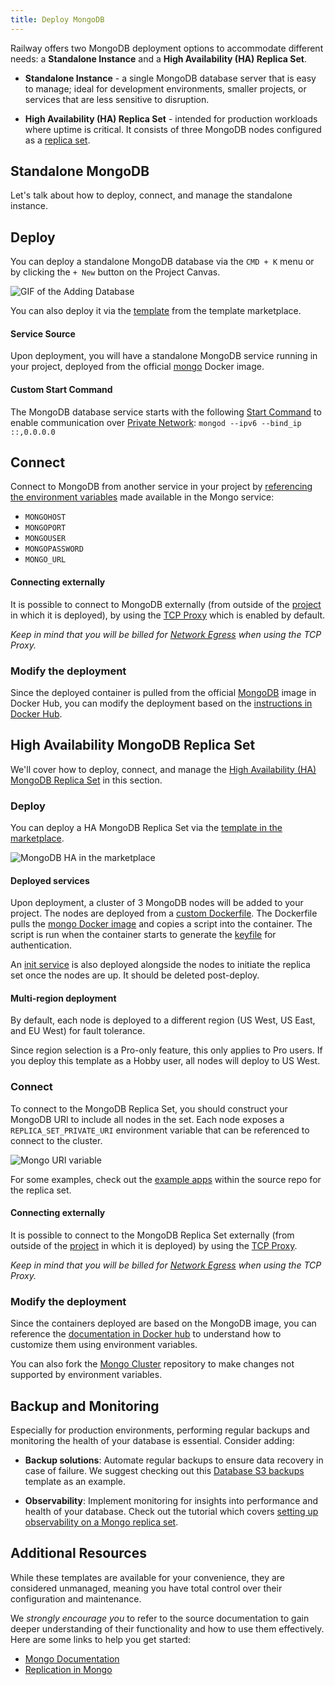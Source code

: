 ```yaml
---
title: Deploy MongoDB
---
```


Railway offers two MongoDB deployment options to accommodate different needs: a **Standalone Instance** and a **High Availability (HA) Replica Set**.

- **Standalone Instance** - a single MongoDB database server that is easy to manage; ideal for development environments, smaller projects, or services that are less sensitive to disruption.

- **High Availability (HA) Replica Set** - intended for production workloads where uptime is critical. It consists of three MongoDB nodes configured as a [replica set](https://www.mongodb.com/docs/manual/replication/).

##  Standalone MongoDB

Let's talk about how to deploy, connect, and manage the standalone instance.

## Deploy

You can deploy a standalone MongoDB database via the `CMD + K` menu or by clicking the `+ New` button on the Project Canvas.

<Image src="https://res.cloudinary.com/railway/image/upload/v1695934218/docs/databases/addDB_qxyctn.gif"
alt="GIF of the Adding Database"
layout="responsive"
width={450} height={396} quality={100} />

You can also deploy it via the [template](https://railway.app/template/mongodb) from the template marketplace.

#### Service Source

Upon deployment, you will have a standalone MongoDB service running in your project, deployed from the official [mongo](https://hub.docker.com/_/mongo) Docker image.

#### Custom Start Command

The MongoDB database service starts with the following [Start Command](/deploy/deployments#start-command) to enable communication over [Private Network](/reference/private-networking): `mongod --ipv6 --bind_ip ::,0.0.0.0`

## Connect

Connect to MongoDB from another service in your project by [referencing the environment variables](/guides/variables#referencing-another-services-variable) made available in the Mongo service:

- `MONGOHOST`
- `MONGOPORT`
- `MONGOUSER`
- `MONGOPASSWORD`
- `MONGO_URL`

#### Connecting externally

It is possible to connect to MongoDB externally (from outside of the [project](/develop/projects) in which it is deployed), by using the [TCP Proxy](/deploy/exposing-your-app#tcp-proxying) which is enabled by default.

*Keep in mind that you will be billed for [Network Egress](/reference/pricing/plans#resource-usage-pricing) when using the TCP Proxy.*

### Modify the deployment

Since the deployed container is pulled from the official [MongoDB](https://hub.docker.com/_/mongo) image in Docker Hub, you can modify the deployment based on the [instructions in Docker Hub](https://hub.docker.com/_/mongo).

## High Availability MongoDB Replica Set

We'll cover how to deploy, connect, and manage the [High Availability (HA) MongoDB Replica Set](https://www.mongodb.com/docs/manual/replication/) in this section.

### Deploy

You can deploy a HA MongoDB Replica Set via the [template in the marketplace](https://railway.app/template/ha-mongo).

<Image src="https://res.cloudinary.com/railway/image/upload/v1723605087/docs/databases/CleanShot_2024-08-13_at_21.10.13_2x_xs9enn.png"
alt="MongoDB HA in the marketplace"
layout="responsive"
width={405} height={396} quality={100} />

#### Deployed services

Upon deployment, a cluster of 3 MongoDB nodes will be added to your project.  The nodes are deployed from a [custom Dockerfile](https://github.com/railwayapp-templates/mongo-replica-set/tree/main/nodes). The Dockerfile pulls the [mongo Docker image](https://hub.docker.com/_/mongo) and copies a script into the container.  The script is run when the container starts to generate the [keyfile](https://www.mongodb.com/docs/manual/tutorial/deploy-replica-set-with-keyfile-access-control/) for authentication.

An [init service](https://github.com/railwayapp-templates/mongo-replica-set/tree/main/initService) is also deployed alongside the nodes to initiate the replica set once the nodes are up.  It should be deleted post-deploy.

#### Multi-region deployment

By default, each node is deployed to a different region (US West, US East, and EU West) for fault tolerance.

Since region selection is a Pro-only feature, this only applies to Pro users. If you deploy this template as a Hobby user, all nodes will deploy to US West.

### Connect

To connect to the MongoDB Replica Set, you should construct your MongoDB URI to include all nodes in the set.  Each node exposes a `REPLICA_SET_PRIVATE_URI` environment variable that can be referenced to connect to the cluster.

<Image src="https://res.cloudinary.com/railway/image/upload/v1723762488/docs/databases/CleanShot_2024-08-15_at_16.53.37_udssxa.gif"
alt="Mongo URI variable"
layout="responsive"
width={655} height={396} quality={100} />

For some examples, check out the [example apps](https://github.com/railwayapp-templates/mongo-replica-set/tree/main/exampleApps) within the source repo for the replica set.

#### Connecting externally

It is possible to connect to the MongoDB Replica Set externally (from outside of the [project](/develop/projects) in which it is deployed) by using the [TCP Proxy](/deploy/exposing-your-app#tcp-proxying).

*Keep in mind that you will be billed for [Network Egress](/reference/pricing/plans#resource-usage-pricing) when using the TCP Proxy.*

### Modify the deployment

Since the containers deployed are based on the MongoDB image, you can reference the [documentation in Docker hub](https://hub.docker.com/_/mongo) to understand how to customize them using environment variables.

You can also fork the [Mongo Cluster](https://github.com/railwayapp-templates/mongo-replica-set) repository to make changes not supported by environment variables.

## Backup and Monitoring

Especially for production environments, performing regular backups and monitoring the health of your database is essential.  Consider adding:

- **Backup solutions**: Automate regular backups to ensure data recovery in case of failure.  We suggest checking out this [Database S3 backups](https://railway.app/template/U_wjYd) template as an example.

- **Observability**: Implement monitoring for insights into performance and health of your database.  Check out the tutorial which covers [setting up observability on a Mongo replica set](https://docs.railway.app/tutorials/deploy-and-monitor-mongo#4-set-up-monitoring-of-the-replica-set).

## Additional Resources

While these templates are available for your convenience, they are considered unmanaged, meaning you have total control over their configuration and maintenance.  

We *strongly encourage you* to refer to the source documentation to gain deeper understanding of their functionality and how to use them effectively.  Here are some links to help you get started:

- [Mongo Documentation](https://www.mongodb.com/docs/manual/introduction/)
- [Replication in Mongo](https://www.mongodb.com/docs/manual/replication/)